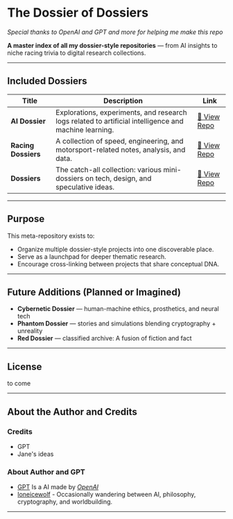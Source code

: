 # The Dossier of Dossiers

*Special thanks to OpenAI and GPT and more for helping me make this repo*

**A master index of all my dossier-style repositories** — from AI insights to niche racing trivia to digital research collections.

---

## Included Dossiers

| Title | Description | Link |
|-------|-------------|------|
| **AI Dossier** | Explorations, experiments, and research logs related to artificial intelligence and machine learning. | [🔗 View Repo](https://github.com/loneicewolf/AI-Dossier) |
| **Racing Dossiers** | A collection of speed, engineering, and motorsport-related notes, analysis, and data. | [🔗 View Repo](https://github.com/loneicewolf/Racing-Dossiers) |
| **Dossiers** | The catch-all collection: various mini-dossiers on tech, design, and speculative ideas. | [🔗 View Repo](https://github.com/loneicewolf/Dossiers) |

---

## Purpose

This meta-repository exists to:

- Organize multiple dossier-style projects into one discoverable place.
- Serve as a launchpad for deeper thematic research.
- Encourage cross-linking between projects that share conceptual DNA.

---

## Future Additions (Planned or Imagined)

- **Cybernetic Dossier** — human-machine ethics, prosthetics, and neural tech
- **Phantom Dossier** — stories and simulations blending cryptography + unreality
- **Red Dossier** — classified archive: A fusion of fiction and fact

---

## License

to come

---

##  About the Author and Credits
### Credits
- GPT
- Jane's ideas


### About Author and GPT
- [GPT](https://openai.com/) Is a AI made by *[OpenAI](https://openai.com/)*
- [loneicewolf](https://github.com/loneicewolf) - Occasionally wandering between AI, philosophy, cryptography, and worldbuilding.

---

